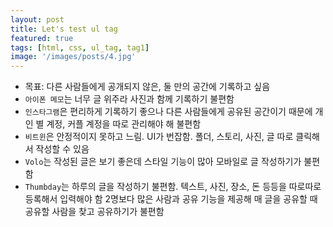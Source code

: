 ```yaml
---
layout: post
title: Let's test ul tag
featured: true
tags: [html, css, ul_tag, tag1]
image: '/images/posts/4.jpg'
---
```


- 목표: 다른 사람들에게 공개되지 않은, 둘 만의 공간에 기록하고 싶음
- `아이폰 메모`는 너무 글 위주라 사진과 함께 기록하기 불편함
- `인스타그램`은 편리하게 기록하기 좋으나 다른 사람들에게 공유된 공간이기 때문에 개인 별 계정, 커플 계정을 따로 관리해야 해 불편함
- `비트윈`은 안정적이지 못하고 느림. UI가 번잡함. 폴더, 스토리, 사진, 글 따로 클릭해서 작성할 수 있음
- `Volo`는 작성된 글은 보기 좋은데 스타일 기능이 많아 모바일로 글 작성하기가 불편함
- `Thumbday`는 하루의 글을 작성하기 불편함. 텍스트, 사진, 장소, 돈 등등을 따로따로 등록해서 입력해야 함
2명보다 많은 사람과 공유 기능을 제공해 매 글을 공유할 때 공유할 사람을 찾고 공유하기가 불편함